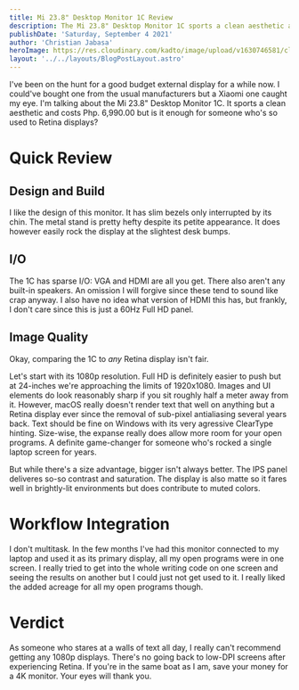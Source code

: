 ```yaml
---
title: Mi 23.8" Desktop Monitor 1C Review
description: The Mi 23.8" Desktop Monitor 1C sports a clean aesthetic and costs Php. 6,990.00 but is it enough for someone who's so used to Retina displays?
publishDate: 'Saturday, September 4 2021'
author: 'Christian Jabasa'
heroImage: https://res.cloudinary.com/kadto/image/upload/v1630746581/cljabasa/blog/20210904-mi-desktop-momitor-review/148968-2.jpg
layout: '../../layouts/BlogPostLayout.astro'
---
```


I've been on the hunt for a good budget external display for a while now. I could've bought one from the usual manufacturers but a Xiaomi one caught my eye. I'm talking about the Mi 23.8" Desktop Monitor 1C. It sports a clean aesthetic and costs Php. 6,990.00 but is it enough for someone who's so used to Retina displays?

# Quick Review

## Design and Build

I like the design of this monitor. It has slim bezels only interrupted by its chin. The metal stand is pretty hefty despite its petite appearance. It does however easily rock the display at the slightest desk bumps.

## I/O

The 1C has sparse I/O: VGA and HDMI are all you get. There also aren't any built-in speakers. An omission I will forgive since these tend to sound like crap anyway. I also have no idea what version of HDMI this has, but frankly, I don't care since this is just a 60Hz Full HD panel.

## Image Quality

Okay, comparing the 1C to _any_ Retina display isn't fair.

Let's start with its 1080p resolution. Full HD is definitely easier to push but at 24-inches we're approaching the limits of 1920x1080. Images and UI elements do look reasonably sharp if you sit roughly half a meter away from it. However, macOS really doesn't render text that well on anything but a Retina display ever since the removal of sub-pixel antialiasing several years back. Text should be fine on Windows with its very agressive ClearType hinting. Size-wise, the expanse really does allow more room for your open programs. A definite game-changer for someone who's rocked a single laptop screen for years.

But while there's a size advantage, bigger isn't always better. The IPS panel deliveres so-so contrast and saturation. The display is also matte so it fares well in brightly-lit environments but does contribute to muted colors.

# Workflow Integration

I don't multitask. In the few months I've had this monitor connected to my laptop and used it as its primary display, all my open programs were in one screen. I really tried to get into the whole writing code on one screen and seeing the results on another but I could just not get used to it. I really liked the added acreage for all my open programs though.

# Verdict

As someone who stares at a walls of text all day, I really can't recommend getting any 1080p displays. There's no going back to low-DPI screens after experiencing Retina. If you're in the same boat as I am, save your money for a 4K monitor. Your eyes will thank you.
